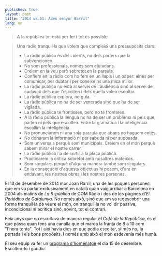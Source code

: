 ```yaml
---
published: true
layout: post
title: "2014 wk.51: Adéu senyor Barril"
lang: en
---
```


> A la república tot està per fer i tot és possible.

> Una ràdio tranquil·la que volem que compleixi uns pressupòsits clars:
>
> - La ràdio pública és dels oients, no dels poders que la subvencionen.
> - No som professionals, només som ciutadans.
> - Creiem en la veu però sobretot en la paraula.
> - Confiem en la ràdio com ho fem en un llapis i un paper: eines per
>   comunicar, per dubtar i per coneixe'ns una mica millor.
> - La ràdio pública no està al servei de l'audiència sinó al servei
>   de cadascú dels que l'escolten i dels que la volen escoltar.
> - La ràdio pública explora, no guia.
> - La ràdio pública no ha de ser venerada sinó que ha de ser
>   vigilada.
> - La ràdio pública té frontisses, però no té fronteres.
> - A la ràdio pública la llengua no ha de ser un problema ni pels que
>   parlen ni pels que escolten. Entre la gramàtica i la inteligència
>   escollim la inteligència.
> - No pronunciarem ni una sola paraula que abans no haguem entés.
> - No donarem la informació ni per sabuda ni per suposada.
> - Som universals perquè som municipals. Creiem en el món perquè
>   sabem mirar el nostre carrer.
> - La ràdio pública ha de sortir a la plaça pública.
> - Practicarem la crítica sobretot amb nosaltres mateixos.
> - Som singulars perquè d'alguna manera també som singulars.
> - En la consecució d'aquests objectius hi posem, d'ara en endavant,
>   les nostres obres i les nostres persones.

El 13 de desembre de 2014 mor Joan Barril, una de les poques persones
que em va parlar exclusivament en català quan vaig arribar a Barcelona
en 2004 als matins de *La R-pública* de COM Ràdio i des de les pàgines
d'*El Periòdico de Catalunya*. No només això, sinó que em va
redescobrir una forma tranquil·la de veure el món, on tranquil·la no
vol dir passiva, incondicional ni acrítica sinó, sovint, tot el
contrari.

Feia anys que no escoltava de manera regular *El Cafè de la
República*, és el que passa quan tens una canalla que et marca la
franja de 8 a 10 com "l'hora tonta". Tot i així havia dies en que
podia escoltar, si més no, la portada i els bons propòsits. I només
amb això el món esdevenia més humà.

El seu equip va fer un [programa d'homenatge][homenatge] el dia 15 de
desembre. Escolteu-lo i gaudiu.

[homenatge]: http://www.ccma.cat/catradio/alacarta/El-Cafe-de-la-Republica/El-Cafe-de-la-Republica-homenatge-a-Joan-Barril-Primera-hora/audio/861732/ "Homenatge a Joan Barril"
